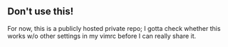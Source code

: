 Don't use this!
------------
For now, this is a publicly hosted private repo; I gotta check whether this works w/o other settings in my vimrc before I can really share it.
